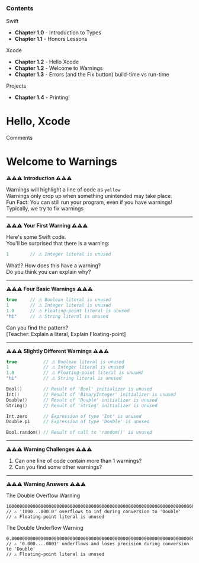 
### Contents

Swift
- **Chapter 1.0** - Introduction to Types
- **Chapter 1.1** - Honors Lessons

Xcode
- **Chapter 1.2** - Hello Xcode
- **Chapter 1.2** - Welcome to Warnings
- **Chapter 1.3** - Errors (and the Fix button) build-time vs run-time

Projects
- **Chapter 1.4** - Printing!




# Hello, Xcode
Comments


# Welcome to Warnings

**⚠︎⚠︎⚠︎ Introduction ⚠︎⚠︎⚠︎**

Warnings will highlight a line of code as `yellow`  
Warnings only crop up when something unintended may take place.  
Fun Fact: You can still run your program, even if you have warnings!  
Typically, we try to fix warnings

---

**⚠︎⚠︎⚠︎ Your First Warning ⚠︎⚠︎⚠︎**

Here's some Swift code.  
You'll be surprised that there is a warning:

```swift
1        // ⚠︎ Integer literal is unused
```

What!? How does this have a warning?  
Do you think you can explain why?

---

**⚠︎⚠︎⚠︎ Four Basic Warnings ⚠︎⚠︎⚠︎**

```swift
true     // ⚠︎ Boolean literal is unused
1        // ⚠︎ Integer literal is unused
1.0      // ⚠︎ Floating-point literal is unused
"hi"     // ⚠︎ String literal is unused
```

Can you find the pattern?  
[Teacher: Explain a literal, Explain Floating-point]

---

**⚠︎⚠︎⚠︎ Slightly Different Warnings ⚠︎⚠︎⚠︎**

```swift
true          // ⚠︎ Boolean literal is unused
1             // ⚠︎ Integer literal is unused
1.0           // ⚠︎ Floating-point literal is unused
"hi"          // ⚠︎ String literal is unused
```

```swift
Bool()        // Result of 'Bool' initializer is unused
Int()         // Result of 'BinaryInteger' initializer is unused
Double()      // Result of 'Double' initializer is unused
String()      // Result of 'String' initializer is unused
```

```swift
Int.zero      // Expression of type 'Int' is unused
Double.pi     // Expression of type 'Double' is unused
```

```swift
Bool.random() // Result of call to 'random()' is unused
```


---

**⚠︎⚠︎⚠︎ Warning Challenges ⚠︎⚠︎⚠︎**

1. Can one line of code contain more than 1 warnings?
2. Can you find some other warnings?

---

**⚠︎⚠︎⚠︎ Warning Answers ⚠︎⚠︎⚠︎**

The Double Overflow Warning
```
1000000000000000000000000000000000000000000000000000000000000000000000000000000000000000000000000000000000000000000000000000000000000000000000000000000000000000000000000000000000000000000000000000000000000000000000000000000000000000000000000000000000000000000000000000000000000000000000000000000000000000000000.0
// ⚠︎ '1000...000.0' overflows to inf during conversion to 'Double'
// ⚠︎ Floating-point literal is unused
```

The Double Underflow Warning
```
0.000000000000000000000000000000000000000000000000000000000000000000000000000000000000000000000000000000000000000000000000000000000000000000000000000000000000000000000000000000000000000000000000000000000000000000000000000000000000000000000000000000000000000000000000000000000000000000000000000000000000000000001
// ⚠︎ '0.000....0001' underflows and loses precision during conversion to 'Double'
// ⚠︎ Floating-point literal is unused
```

